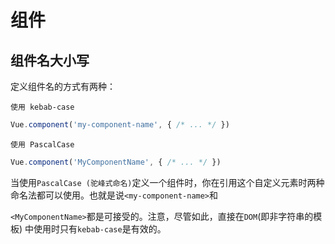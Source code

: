 # 组件

## 组件名大小写

定义组件名的方式有两种：

`使用 kebab-case`

```javascript
Vue.component('my-component-name', { /* ... */ })
```

`使用 PascalCase`

```javascript
Vue.component('MyComponentName', { /* ... */ })
```

当使用`PascalCase (驼峰式命名)`定义一个组件时，你在引用这个自定义元素时两种命名法都可以使用。也就是说`<my-component-name>`和

`<MyComponentName>`都是可接受的。注意，尽管如此，直接在`DOM`(即非字符串的模板) 中使用时只有`kebab-case`是有效的。
